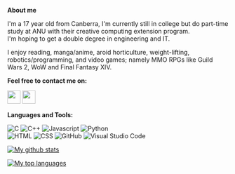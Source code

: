 
**About me**

I'm a 17 year old from Canberra, I'm currently still in college but do part-time study at ANU with their creative computing extension program.
</br>
I'm hoping to get a double degree in engineering and IT.

I enjoy reading, manga/anime, aroid horticulture, weight-lifting, robotics/programming, and video games; namely MMO RPGs like Guild Wars 2, WoW and Final Fantasy XIV.
</br>

**Feel free to contact me on:**

   <a href="https://www.linkedin.com/in/adrian-b-766b3820b/"><img src="https://user-images.githubusercontent.com/57597700/115221409-434f5080-a127-11eb-8605-0de27d8ee0e7.png" width=30></a>
   <a href="mailto: adrianbasri@protonmail.com"><img src="https://user-images.githubusercontent.com/57597700/115959649-e559a900-a52a-11eb-9cf5-3659573b814b.png" width=30></a>

**Languages and Tools:**  

<p>
  <img alt="C" src="https://img.shields.io/badge/-C-05122A?style=flat&amp;logo=C&amp;logoColor=A8B9CC" style="max-width:100%;">
  <img alt="C++" src="https://img.shields.io/badge/-C++-05122A?style=flat&amp;logo=C%2B%2B&amp;logoColor=00599C" style="max-width:100%;">
  <img alt="Javascript" src="https://img.shields.io/badge/-Javascript-05122A?style=flat&amp;logo=Javascript&amp;logoColor=FFA518" style="max-width:100%;">
  <img alt="Python" src="https://img.shields.io/badge/-Python-05122A?style=flat&amp;logo=python" style="max-width:100%;">
  
</br>

<img alt="HTML" src="https://img.shields.io/badge/-HTML-05122A?style=flat&amp;logo=HTML5" style="max-width:100%;">
<img alt="CSS" src="https://img.shields.io/badge/-CSS-05122A?style=flat&amp;logo=CSS3&amp;logoColor=1572B6" style="max-width:100%;">
<img alt="GitHub" src="https://img.shields.io/badge/-GitHub-05122A?style=flat&amp;logo=github" style="max-width:100%;">
<img alt="Visual Studio Code" src="https://img.shields.io/badge/-Visual%20Studio%20Code-05122A?style=flat&amp;logo=visual-studio-code&amp;logoColor=007ACC" style="max-width:100%;">

</p>

[![My github stats](https://github-readme-stats.vercel.app/api?username=ocerious&?count_private=true&show_icons=true&theme=monokai)](https://github.com/anuraghazra/github-readme-stats)

[![My top languages](https://github-readme-stats.vercel.app/api/top-langs/?username=ocerious&layout=compact&hide=html,css&theme=monokai)](https://github.com/ocerious/github-readme-stats)
<br />
